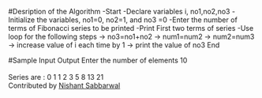 #Desription of the Algorithm
-Start
-Declare variables i, no1,no2,no3
-Initialize the variables, no1=0, no2=1, and no3 =0
-Enter the number of terms of Fibonacci series to be printed
-Print First two terms of series
-Use loop for the following steps
-> no3=no1+no2
-> num1=num2
-> num2=num3
-> increase value of i each time by 1
-> print the value of no3
End


#Sample Input Output
Enter the number of elements 10<br/>                                                                         
Series are : 0 1 1 2 3 5 8 13 21          
Contributed by [Nishant Sabbarwal](https://github.com/Nishant3007)
